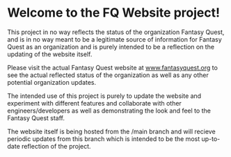 # Welcome to the FQ Website project!

This project in no way reflects the status of the organization Fantasy Quest, and is in no way meant
to be a legitimate source of information for Fantasy Quest as an organization
and is purely intended to be a reflection on the updating of the website itself.

Please visit the actual Fantasy Quest website at www.fantasyquest.org to see the actual reflected
status of the organization as well as any other potential organization updates.

The intended use of this project is purely to update the website and experiment with different features
and collaborate with other engineers/developers as well as demonstrating the look and feel
to the Fantasy Quest staff.

The website itself is being hosted from the /main branch and will recieve periodic updates from this branch
which is intended to be the most up-to-date reflection of the project.
